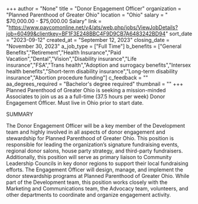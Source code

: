+++
author = "None"
title = "Donor Engagement Officer"
organization = "Planned Parenthood of Greater Ohio"
location = "Ohio"
salary = " $70,000.00 - $75,000.00 Salary"
link = "https://www.paycomonline.net/v4/ats/web.php/jobs/ViewJobDetails?job=60499&clientkey=BF1F3E248BBC4F9D9CB7A6483242BD94"
sort_date = "2023-09-12"
created_at = "September 12, 2023"
closing_date = "November 30, 2023"
a_job_type = ["Full Time"]
b_benefits = ["General Benefits","Retirement","Health Insurance","Paid Vacation","Dental","Vision","Disability insurance","Life insurance","FSA","Trans health","Adoption and surrogacy benefits","Intersex health benefits","Short-term disability insurance","Long-term disability insurance","Abortion procedure funding"]
c_feedback = ""
aa_degrees_required = "Bachelor's degree required"
thumbnail = ""
+++
Planned Parenthood of Greater Ohio is seeking a mission-minded Associates to join us as a a full-time (37.5 hours per week) Donor Engagement Officer. Must live in Ohio prior to start date. 

SUMMARY

The Donor Engagement Officer will be a key member of the Development team and highly involved in all aspects of donor engagement and stewardship for Planned Parenthood of Greater Ohio.  This position is responsible for leading the organization’s signature fundraising events, regional donor salons, house party strategy, and third-party fundraisers. Additionally, this position will serve as primary liaison to Community Leadership Councils in key donor regions to support their local fundraising efforts. The Engagement Officer will design, manage, and implement the donor stewardship programs at Planned Parenthood of Greater Ohio. While part of the Development team, this position works closely with the Marketing and Communications team, the Advocacy team, volunteers, and other departments to coordinate and organize engagement activity.